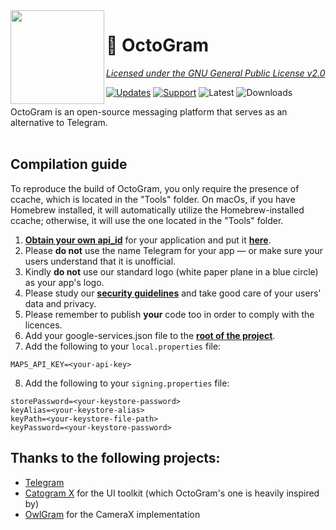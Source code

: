 <img src="https://raw.githubusercontent.com/OctoGramApp/website/main/assets/readme.images/applogo.png" width="150" align="left"/>

# 🐙 OctoGram
*[Licensed under the GNU General Public License v2.0](https://github.com/OctoGramApp/OctoGram/blob/main/LICENSE)*

[![Updates](https://img.shields.io/badge/Updates-Telegram-blue.svg)](https://t.me/octogramapp)
[![Support](https://img.shields.io/badge/Support-Telegram-blue.svg)](https://t.me/octogramchat)
![Latest](https://img.shields.io/github/v/release/OctoGramApp/OctoGram?display_name=tag&include_prereleases)
![Downloads](https://img.shields.io/github/downloads/OctoGramApp/OctoGram/total)

OctoGram is an open-source messaging platform that serves as an alternative to Telegram.<br></br>

## Compilation guide
To reproduce the build of OctoGram, you only require the presence of ccache, which is located in the "Tools" folder. On macOs, if you have Homebrew installed, it will automatically utilize the Homebrew-installed ccache; otherwise, it will use the one located in the "Tools" folder.

1. [**Obtain your own api_id**](https://core.telegram.org/api/obtaining_api_id) for your application and put it [**here**](https://github.com/OctoGramApp/OctoGram/blob/main/TMessagesProj/src/main/java/org/telegram/messenger/BuildVars.java).
2. Please **do not** use the name Telegram for your app — or make sure your users understand that it is unofficial.
3. Kindly **do not** use our standard logo (white paper plane in a blue circle) as your app's logo.
4. Please study our [**security guidelines**](https://core.telegram.org/mtproto/security_guidelines) and take good care of your users' data and privacy.
5. Please remember to publish **your** code too in order to comply with the licences.
6. Add your google-services.json file to the [**root of the project**](https://github.com/OctoGramApp/OctoGram/tree/main/TMessagesProj_App).
7. Add the following to your `local.properties` file:
```
MAPS_API_KEY=<your-api-key>
```
8. Add the following to your `signing.properties` file:
```
storePassword=<your-keystore-password>
keyAlias=<your-keystore-alias>
keyPath=<your-keystore-file-path>
keyPassword=<your-keystore-password>
```

## Thanks to the following projects:
- [Telegram](https://github.com/DrKLO/Telegram)
- [Catogram X](https://github.com/CatogramX/CatogramX) for the UI toolkit (which OctoGram's one is heavily inspired by)
- [OwlGram](https://github.com/OwlGramDev/OwlGram) for the CameraX implementation
